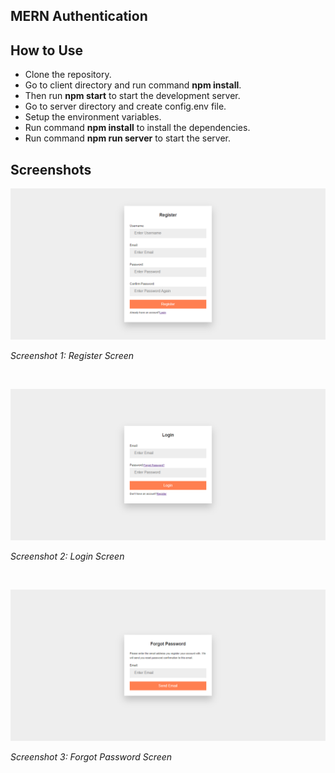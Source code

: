## MERN Authentication

## How to Use

- Clone the repository.
- Go to client directory and run command **npm install**.
- Then run **npm start** to start the development server.
- Go to server directory and create config.env file.
- Setup the environment variables.
- Run command **npm install** to install the dependencies.
- Run command **npm run server** to start the server.

## Screenshots

![Register Screen](https://github.com/AnumMujahid/mern-authentication/blob/main/Resources/a1.png)

*Screenshot 1: Register Screen*

<br />

![Login Screen](https://github.com/AnumMujahid/mern-authentication/blob/main/Resources/a2.png)

*Screenshot 2: Login Screen*

<br />

![Forgot Password Screen](https://github.com/AnumMujahid/mern-authentication/blob/main/Resources/a3.png)

*Screenshot 3: Forgot Password Screen*

